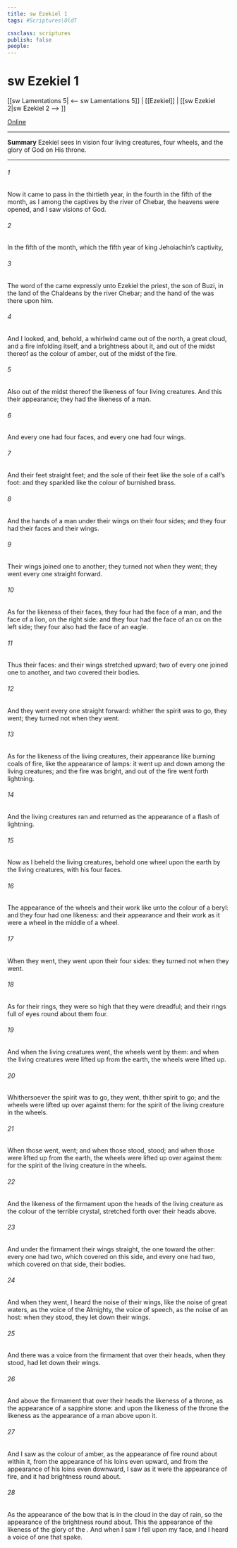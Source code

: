 ```yaml
---
title: sw Ezekiel 1
tags: #Scriptures\OldT

cssclass: scriptures
publish: false
people:
---
```


# sw Ezekiel 1
[[sw Lamentations 5| <-- sw Lamentations 5]] | [[Ezekiel]] | [[sw Ezekiel 2|sw Ezekiel 2 --> ]]

[Online](https://churchofjesuschrist.org/study/scriptures/ot/ezek/1?lang=eng)

---
__Summary__
Ezekiel sees in vision four living creatures, four wheels, and the glory of God on His throne.

---
###### 1 
Now it came to pass in the thirtieth year, in the fourth  in the fifth  of the month, as I  among the captives by the river of Chebar,  the heavens were opened, and I saw visions of God.

###### 2 
In the fifth  of the month, which  the fifth year of king Jehoiachin’s captivity,

###### 3 
The word of the  came expressly unto Ezekiel the priest, the son of Buzi, in the land of the Chaldeans by the river Chebar; and the hand of the  was there upon him.

###### 4 
And I looked, and, behold, a whirlwind came out of the north, a great cloud, and a fire infolding itself, and a brightness  about it, and out of the midst thereof as the colour of amber, out of the midst of the fire.

###### 5 
Also out of the midst thereof  the likeness of four living creatures. And this  their appearance; they had the likeness of a man.

###### 6 
And every one had four faces, and every one had four wings.

###### 7 
And their feet  straight feet; and the sole of their feet  like the sole of a calf’s foot: and they sparkled like the colour of burnished brass.

###### 8 
And  the hands of a man under their wings on their four sides; and they four had their faces and their wings.

###### 9 
Their wings  joined one to another; they turned not when they went; they went every one straight forward.

###### 10 
As for the likeness of their faces, they four had the face of a man, and the face of a lion, on the right side: and they four had the face of an ox on the left side; they four also had the face of an eagle.

###### 11 
Thus  their faces: and their wings  stretched upward; two  of every one  joined one to another, and two covered their bodies.

###### 12 
And they went every one straight forward: whither the spirit was to go, they went;  they turned not when they went.

###### 13 
As for the likeness of the living creatures, their appearance  like burning coals of fire,  like the appearance of lamps: it went up and down among the living creatures; and the fire was bright, and out of the fire went forth lightning.

###### 14 
And the living creatures ran and returned as the appearance of a flash of lightning.

###### 15 
Now as I beheld the living creatures, behold one wheel upon the earth by the living creatures, with his four faces.

###### 16 
The appearance of the wheels and their work  like unto the colour of a beryl: and they four had one likeness: and their appearance and their work  as it were a wheel in the middle of a wheel.

###### 17 
When they went, they went upon their four sides:  they turned not when they went.

###### 18 
As for their rings, they were so high that they were dreadful; and their rings  full of eyes round about them four.

###### 19 
And when the living creatures went, the wheels went by them: and when the living creatures were lifted up from the earth, the wheels were lifted up.

###### 20 
Whithersoever the spirit was to go, they went, thither  spirit to go; and the wheels were lifted up over against them: for the spirit of the living creature  in the wheels.

###### 21 
When those went,  went; and when those stood,  stood; and when those were lifted up from the earth, the wheels were lifted up over against them: for the spirit of the living creature  in the wheels.

###### 22 
And the likeness of the firmament upon the heads of the living creature  as the colour of the terrible crystal, stretched forth over their heads above.

###### 23 
And under the firmament  their wings straight, the one toward the other: every one had two, which covered on this side, and every one had two, which covered on that side, their bodies.

###### 24 
And when they went, I heard the noise of their wings, like the noise of great waters, as the voice of the Almighty, the voice of speech, as the noise of an host: when they stood, they let down their wings.

###### 25 
And there was a voice from the firmament that  over their heads, when they stood,  had let down their wings.

###### 26 
And above the firmament that  over their heads  the likeness of a throne, as the appearance of a sapphire stone: and upon the likeness of the throne  the likeness as the appearance of a man above upon it.

###### 27 
And I saw as the colour of amber, as the appearance of fire round about within it, from the appearance of his loins even upward, and from the appearance of his loins even downward, I saw as it were the appearance of fire, and it had brightness round about.

###### 28 
As the appearance of the bow that is in the cloud in the day of rain, so  the appearance of the brightness round about. This  the appearance of the likeness of the glory of the . And when I saw  I fell upon my face, and I heard a voice of one that spake.


